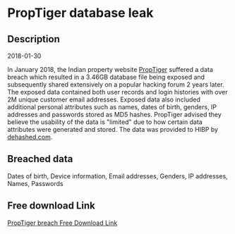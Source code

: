 # PropTiger database leak

## Description

2018-01-30

In January 2018, the Indian property website <a href="https://www.proptiger.com/" target="_blank" rel="noopener">PropTiger</a> suffered a data breach which resulted in a 3.46GB database file being exposed and subsequently shared extensively on a popular hacking forum 2 years later. The exposed data contained both user records and login histories with over 2M unique customer email addresses. Exposed data also included additional personal attributes such as names, dates of birth, genders, IP addresses and passwords stored as MD5 hashes. PropTiger advised they believe the usability of the data is &quot;limited&quot; due to how certain data attributes were generated and stored. The data was provided to HIBP by <a href="https://dehashed.com/" target="_blank" rel="noopener">dehashed.com</a>.

## Breached data

Dates of birth, Device information, Email addresses, Genders, IP addresses, Names, Passwords

## Free download Link

[PropTiger breach Free Download Link](https://tinyurl.com/2b2k277t)